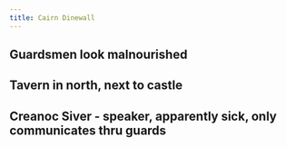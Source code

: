 ```yaml
---
title: Cairn Dinewall
---
```


## Guardsmen look malnourished

## Tavern in north, next to castle
###
## Creanoc Siver - speaker, apparently sick, only communicates thru guards
